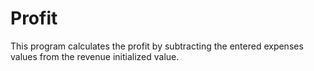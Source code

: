# Profit
This program calculates the profit by subtracting the entered expenses values from the revenue initialized value.
